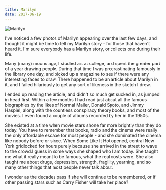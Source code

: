 ```yaml
---
title: Marilyn
date: 2017-06-19
---
```


![Marilyn](https://source.unsplash.com/hopX_jpVtRM/1600x900)

I've noticed a few photos of Marilyn appearing over the last few days, and thought it might be time to tell my Marilyn story - for those that haven't heard it. I'm sure everybody has a Marilyn story, or collects one during their life.

Many (many) moons ago, I studied art at college, and spent the greater part of a year drawing people. During that time I was procrastinating famously in the library one day, and picked up a magazine to see if there were any interesting faces to draw. There happened to be an article about Marilyn in it, and I failed hilariously to get any sort of likeness in the sketch I drew.

I ended up reading the article, and didn't so much get sucked in, as jumped in head first. Within a few months I had read just about all the famous biographies by the likes of Normal Mailer, Donald Spoto, and Jimmy Haspiel, along with the countless conspiracy theory books, and most of the movies. I even found a couple of albums recorded by her in the 1950s.

She existed at a time when movie stars shone far more brightly than they do today. You have to remember that books, radio and the cinema were really the only affordable escape for most people - and she dominated the cinema like nobody before or since. When Some Like It Hot opened, central New York gridlocked for hours purely because she arrived in the street to wave to the crowd.I guess in some ways she shaped who I am today. She taught me what it really meant to be famous, what the real costs were. She also taught me about drugs, depression, strength, fragility, yearning, and so many other things that most people never talk about.

I wonder as the decades pass if she will continue to be remembered, or if other passing stars such as Carry Fisher will take her place?